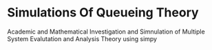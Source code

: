 # Simulations Of Queueing Theory
 Academic and Mathematical Investigation and Simnulation of Multiple System Evalutation and Analysis Theory using simpy
